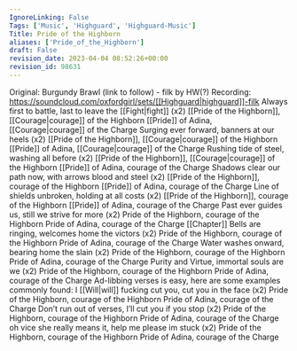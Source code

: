 ```yaml
---
IgnoreLinking: False
Tags: ['Music', 'Highguard', 'Highguard-Music']
Title: Pride of the Highborn
aliases: ['Pride_of_the_Highborn']
draft: False
revision_date: 2023-04-04 08:52:26+00:00
revision_id: 98631
---
```


Original: Burgundy Brawl (link to follow) - filk by HW(?)
Recording: https://soundcloud.com/oxfordgirl/sets/[[Highguard|highguard]]-filk
Always first to battle, last to leave the [[Fight|fight]] (x2)
[[Pride of the Highborn]], [[Courage|courage]] of the Highborn
[[Pride]] of Adina, [[Courage|courage]] of the Charge
Surging ever forward, banners at our heels (x2)
[[Pride of the Highborn]], [[Courage|courage]] of the Highborn
[[Pride]] of Adina, [[Courage|courage]] of the Charge
Rushing tide of steel, washing all before (x2)
[[Pride of the Highborn]], [[Courage|courage]] of the Highborn
[[Pride]] of Adina, courage of the Charge
Shadows clear our path now, with arrows blood and steel (x2)
[[Pride of the Highborn]], courage of the Highborn
[[Pride]] of Adina, courage of the Charge
Line of shields unbroken, holding at all costs (x2)
[[Pride of the Highborn]], courage of the Highborn
[[Pride]] of Adina, courage of the Charge
Past ever guides us, still we strive for more (x2)
Pride of the Highborn, courage of the Highborn
Pride of Adina, courage of the Charge
[[Chapter]] Bells are ringing, welcomes home the victors (x2)
Pride of the Highborn, courage of the Highborn
Pride of Adina, courage of the Charge
Water washes onward, bearing home the slain (x2)
Pride of the Highborn, courage of the Highborn
Pride of Adina, courage of the Charge
Purity and Virtue, immortal souls are we (x2)
Pride of the Highborn, courage of the Highborn
Pride of Adina, courage of the Charge
Ad-libbing verses is easy, here are some examples commonly found:
I [[Will|will]] fucking cut you, cut you in the face (x2)
Pride of the Highborn, courage of the Highborn
Pride of Adina, courage of the Charge
Don’t run out of verses, I’ll cut you if you stop (x2)
Pride of the Highborn, courage of the Highborn
Pride of Adina, courage of the Charge
oh vice she really means it, help me please im stuck (x2)
Pride of the Highborn, courage of the Highborn
Pride of Adina, courage of the Charge